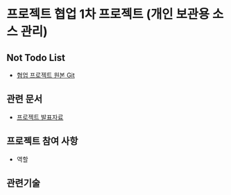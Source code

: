 # 프로젝트 협업 1차 프로젝트 (개인 보관용 소스 관리)

## Not Todo List

- [협업 프로젝트 원본 Git](https://github.com/Minami0717/not-todo-list)

## 관련 문서

- [프로젝트 발표자료](https://www.canva.com/design/DAFn76Ah8eo/xTm5zWyZ7COlKouk6wAaYg/view?utm_content=DAFn76Ah8eo&utm_campaign=designshare&utm_medium=link&utm_source=publishsharelink)

## 프로젝트 참여 사항

- 역할

## 관련기술

